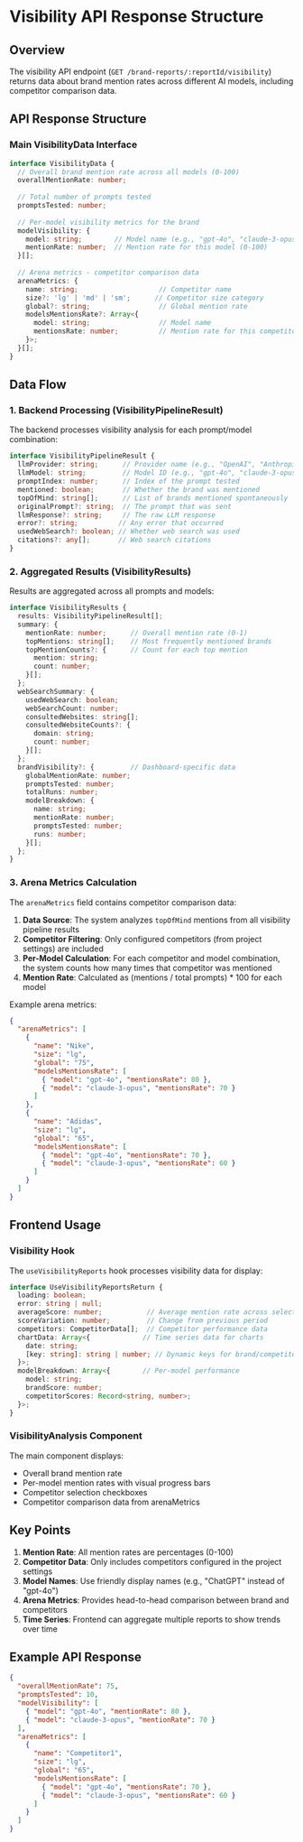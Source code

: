 # Visibility API Response Structure

## Overview
The visibility API endpoint (`GET /brand-reports/:reportId/visibility`) returns data about brand mention rates across different AI models, including competitor comparison data.

## API Response Structure

### Main VisibilityData Interface
```typescript
interface VisibilityData {
  // Overall brand mention rate across all models (0-100)
  overallMentionRate: number;
  
  // Total number of prompts tested
  promptsTested: number;
  
  // Per-model visibility metrics for the brand
  modelVisibility: {
    model: string;        // Model name (e.g., "gpt-4o", "claude-3-opus")
    mentionRate: number;  // Mention rate for this model (0-100)
  }[];
  
  // Arena metrics - competitor comparison data
  arenaMetrics: {
    name: string;                    // Competitor name
    size?: 'lg' | 'md' | 'sm';      // Competitor size category
    global?: string;                 // Global mention rate
    modelsMentionsRate?: Array<{
      model: string;                 // Model name
      mentionsRate: number;          // Mention rate for this competitor (0-100)
    }>;
  }[];
}
```

## Data Flow

### 1. Backend Processing (VisibilityPipelineResult)
The backend processes visibility analysis for each prompt/model combination:
```typescript
interface VisibilityPipelineResult {
  llmProvider: string;      // Provider name (e.g., "OpenAI", "Anthropic")
  llmModel: string;         // Model ID (e.g., "gpt-4o", "claude-3-opus")
  promptIndex: number;      // Index of the prompt tested
  mentioned: boolean;       // Whether the brand was mentioned
  topOfMind: string[];      // List of brands mentioned spontaneously
  originalPrompt?: string;  // The prompt that was sent
  llmResponse?: string;     // The raw LLM response
  error?: string;          // Any error that occurred
  usedWebSearch?: boolean; // Whether web search was used
  citations?: any[];       // Web search citations
}
```

### 2. Aggregated Results (VisibilityResults)
Results are aggregated across all prompts and models:
```typescript
interface VisibilityResults {
  results: VisibilityPipelineResult[];
  summary: {
    mentionRate: number;      // Overall mention rate (0-1)
    topMentions: string[];    // Most frequently mentioned brands
    topMentionCounts?: {      // Count for each top mention
      mention: string;
      count: number;
    }[];
  };
  webSearchSummary: {
    usedWebSearch: boolean;
    webSearchCount: number;
    consultedWebsites: string[];
    consultedWebsiteCounts?: {
      domain: string;
      count: number;
    }[];
  };
  brandVisibility?: {         // Dashboard-specific data
    globalMentionRate: number;
    promptsTested: number;
    totalRuns: number;
    modelBreakdown: {
      name: string;
      mentionRate: number;
      promptsTested: number;
      runs: number;
    }[];
  };
}
```

### 3. Arena Metrics Calculation
The `arenaMetrics` field contains competitor comparison data:

1. **Data Source**: The system analyzes `topOfMind` mentions from all visibility pipeline results
2. **Competitor Filtering**: Only configured competitors (from project settings) are included
3. **Per-Model Calculation**: For each competitor and model combination, the system counts how many times that competitor was mentioned
4. **Mention Rate**: Calculated as (mentions / total prompts) * 100 for each model

Example arena metrics:
```json
{
  "arenaMetrics": [
    {
      "name": "Nike",
      "size": "lg",
      "global": "75",
      "modelsMentionsRate": [
        { "model": "gpt-4o", "mentionsRate": 80 },
        { "model": "claude-3-opus", "mentionsRate": 70 }
      ]
    },
    {
      "name": "Adidas", 
      "size": "lg",
      "global": "65",
      "modelsMentionsRate": [
        { "model": "gpt-4o", "mentionsRate": 70 },
        { "model": "claude-3-opus", "mentionsRate": 60 }
      ]
    }
  ]
}
```

## Frontend Usage

### Visibility Hook
The `useVisibilityReports` hook processes visibility data for display:
```typescript
interface UseVisibilityReportsReturn {
  loading: boolean;
  error: string | null;
  averageScore: number;           // Average mention rate across selected models
  scoreVariation: number;         // Change from previous period
  competitors: CompetitorData[];  // Competitor performance data
  chartData: Array<{             // Time series data for charts
    date: string;
    [key: string]: string | number; // Dynamic keys for brand/competitor names
  }>;
  modelBreakdown: Array<{        // Per-model performance
    model: string;
    brandScore: number;
    competitorScores: Record<string, number>;
  }>;
}
```

### VisibilityAnalysis Component
The main component displays:
- Overall brand mention rate
- Per-model mention rates with visual progress bars
- Competitor selection checkboxes
- Competitor comparison data from arenaMetrics

## Key Points

1. **Mention Rate**: All mention rates are percentages (0-100)
2. **Competitor Data**: Only includes competitors configured in the project settings
3. **Model Names**: Use friendly display names (e.g., "ChatGPT" instead of "gpt-4o")
4. **Arena Metrics**: Provides head-to-head comparison between brand and competitors
5. **Time Series**: Frontend can aggregate multiple reports to show trends over time

## Example API Response
```json
{
  "overallMentionRate": 75,
  "promptsTested": 10,
  "modelVisibility": [
    { "model": "gpt-4o", "mentionRate": 80 },
    { "model": "claude-3-opus", "mentionRate": 70 }
  ],
  "arenaMetrics": [
    {
      "name": "Competitor1",
      "size": "lg",
      "global": "65",
      "modelsMentionsRate": [
        { "model": "gpt-4o", "mentionsRate": 70 },
        { "model": "claude-3-opus", "mentionsRate": 60 }
      ]
    }
  ]
}
```